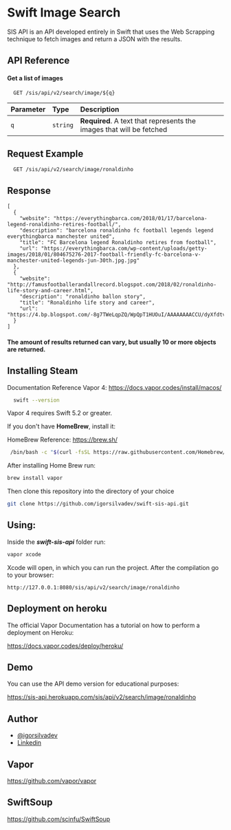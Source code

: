 
# Swift Image Search

SIS API is an API developed entirely in Swift that uses the Web Scrapping technique to fetch images and return a JSON with the results.


## API Reference

#### Get a list of images

```
  GET /sis/api/v2/search/image/${q}
```

| Parameter | Type     | Description                |
| :-------- | :------- | :------------------------- |
| `q` | `string` | **Required**. A text that represents the images that will be fetched |


## Request Example

```
  GET /sis/api/v2/search/image/ronaldinho
```
## Response

````
[ 
  {
    "website": "https://everythingbarca.com/2018/01/17/barcelona-legend-ronaldinho-retires-football/",
    "description": "barcelona ronaldinho fc football legends legend everythingbarca manchester united",
    "title": "FC Barcelona legend Ronaldinho retires from football",
    "url": "https://everythingbarca.com/wp-content/uploads/getty-images/2018/01/804675276-2017-football-friendly-fc-barcelona-v-manchester-united-legends-jun-30th.jpg.jpg"
  },
  {
    "website": "http://famusfootballerandallrecord.blogspot.com/2018/02/ronaldinho-life-story-and-career.html",
    "description": "ronaldinho ballon story",
    "title": "Ronaldinho life story and career",
    "url": "https://4.bp.blogspot.com/-8g7TWeLqpZQ/WpQpT1HUOuI/AAAAAAAACCU/dyXfdtvFRYkADtKgd4zYOwmazqd9yrmQgCLcBGAs/s1600/2609760.main_image.jpg"
  }
]
````
#### The amount of results returned can vary, but usually 10 or more objects are returned.






## Installing Steam

Documentation Reference Vapor 4: 
https://docs.vapor.codes/install/macos/

```bash
  swift --version
```
Vapor 4 requires Swift 5.2 or greater.

If you don't have **HomeBrew**, install it: 

HomeBrew Reference: https://brew.sh/

```bash 
 /bin/bash -c "$(curl -fsSL https://raw.githubusercontent.com/Homebrew/install/HEAD/install.sh)"
```

After installing Home Brew run: 
```bash 
brew install vapor
```

Then clone this repository into the directory of your choice

```bash 
git clone https://github.com/igorsilvadev/swift-sis-api.git
```

## Using:

Inside the ***swift-sis-api*** folder run: 
```bash 
vapor xcode
```
Xcode will open, in which you can run the project. After the compilation go to your browser: 

```
http://127.0.0.1:8080/sis/api/v2/search/image/ronaldinho

```

## Deployment on heroku

The official Vapor Documentation has a tutorial on how to perform a deployment on Heroku:

https://docs.vapor.codes/deploy/heroku/


## Demo 

You can use the API demo version for educational purposes:

https://sis-api.herokuapp.com/sis/api/v2/search/image/ronaldinho



## Author

- [@igorsilvadev](https://www.github.com/igorsilvadev)
- [Linkedin](https://www.linkedin.com/in/igorsilvadev/)

## Vapor 

https://github.com/vapor/vapor

##  SwiftSoup
https://github.com/scinfu/SwiftSoup


